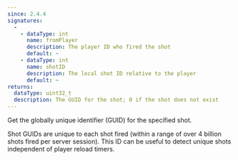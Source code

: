 ```yaml
---
since: 2.4.4
signatures:
  -
    - dataType: int
      name: fromPlayer
      description: The player ID who fired the shot
      default: ~
    - dataType: int
      name: shotID
      description: The local shot ID relative to the player
      default: ~
returns:
  dataType: uint32_t
  description: The GUID for the shot; 0 if the shot does not exist
---
```


Get the globally unique identifier (GUID) for the specified shot.

Shot GUIDs are unique to each shot fired (within a range of over 4 billion shots fired per server session). This ID can be useful to detect unique shots independent of player reload timers.
